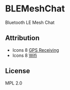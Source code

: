 BLEMeshChat
===========

Bluetooth LE Mesh Chat


## Attribution

* Icons 8 [GPS Receiving](http://icons8.com/icons/#!/1098/gps_receiving)
* Icons 8 [Wifi](http://icons8.com/icons/#!/172/wifi)

## License

MPL 2.0
